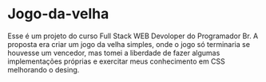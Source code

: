 # Jogo-da-velha
 Esse é um projeto do curso Full Stack WEB Devoloper do Programador Br. A proposta era criar um jogo da velha simples, onde o jogo  só terminaria se houvesse um vencedor, mas tomei a liberdade de fazer algumas implementações próprias e exercitar meus conhecimento em CSS melhorando o desing.
